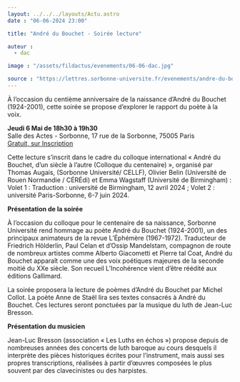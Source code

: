 ```yaml
---
layout: ../../../layouts/Actu.astro
date : "06-06-2024 23:00"

title: "André du Bouchet - Soirée lecture"

auteur :
  - dac

image : "/assets/fildactus/evenements/06-06-dac.jpg"

source : "https://lettres.sorbonne-universite.fr/evenements/andre-du-bouchet-soiree-lecture"
---
```


À l’occasion du centième anniversaire de la naissance d’André du Bouchet (1924-2001), cette soirée se propose d’explorer le rapport du poète à la voix.

__Jeudi 6 Mai de 18h30 à 19h30__  
Salle des Actes  - Sorbonne, 17 rue de la Sorbonne, 75005 Paris  
[Gratuit, sur Inscription](https://www.billetweb.fr/soiree-lecture-andre-du-bouchet)

Cette lecture s’inscrit dans le cadre du colloque international « André du Bouchet, d’un siècle à l’autre (Colloque du centenaire) », organisé par Thomas Augais, (Sorbonne Université/ CELLF), Olivier Belin (Université de Rouen Normandie / CÉRÉdi) et Emma Wagstaff (Université de Birmingham) : Volet 1 : Traduction : université de Birmingham, 12 avril 2024 ; Volet 2 : université Paris-Sorbonne, 6-7 juin 2024.

__Présentation de la soirée__  

À l’occasion du colloque pour le centenaire de sa naissance, Sorbonne Université rend hommage au poète André du Bouchet (1924-2001), un des principaux animateurs de la revue L’Éphémère (1967-1972). Traducteur de Friedrich Hölderlin, Paul Celan et d’Ossip Mandelstam, compagnon de route de nombreux artistes comme Alberto Giacometti et Pierre tal Coat, André du Bouchet apparaît comme une des voix poétiques majeures de la seconde moitié du XXe siècle. Son recueil L’Incohérence vient d’être réédité aux éditions Gallimard.

La soirée proposera la lecture de poèmes d’André du Bouchet par Michel Collot. La poète Anne de Staël lira ses textes consacrés à André du Bouchet. Ces lectures seront ponctuées par la musique du luth de Jean-Luc Bresson. 

__Présentation du musicien__

Jean-Luc Bresson (association « Les Luths en échos ») propose depuis de nombreuses années des concerts de luth baroque au cours desquels il interprète des pièces historiques écrites pour l’instrument, mais aussi ses propres transcriptions, réalisées à partir d’œuvres composées le plus souvent par des clavecinistes ou des harpistes.
